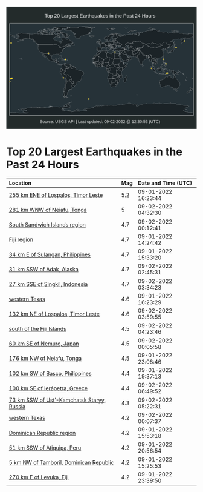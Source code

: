 ![Map](./map.png)

# Top 20 Largest Earthquakes in the Past 24 Hours

| Location | Mag | Date and Time (UTC) |
|:---|:---|:---|
| [255 km ENE of Lospalos, Timor Leste](https://earthquake.usgs.gov/earthquakes/eventpage/us7000i4d5) | 5.2 | 09-01-2022 16:23:44 |
| [281 km WNW of Neiafu, Tonga](https://earthquake.usgs.gov/earthquakes/eventpage/us7000i4jj) | 5 | 09-02-2022 04:32:30 |
| [South Sandwich Islands region](https://earthquake.usgs.gov/earthquakes/eventpage/us7000i4ib) | 4.7 | 09-02-2022 00:12:41 |
| [Fiji region](https://earthquake.usgs.gov/earthquakes/eventpage/us7000i4bb) | 4.7 | 09-01-2022 14:24:42 |
| [34 km E of Sulangan, Philippines](https://earthquake.usgs.gov/earthquakes/eventpage/us7000i4bt) | 4.7 | 09-01-2022 15:33:20 |
| [31 km SSW of Adak, Alaska](https://earthquake.usgs.gov/earthquakes/eventpage/us7000i4iz) | 4.7 | 09-02-2022 02:45:31 |
| [27 km SSE of Singkil, Indonesia](https://earthquake.usgs.gov/earthquakes/eventpage/us7000i4j9) | 4.7 | 09-02-2022 03:34:23 |
| [western Texas](https://earthquake.usgs.gov/earthquakes/eventpage/tx2022rdfr) | 4.6 | 09-01-2022 16:23:29 |
| [132 km NE of Lospalos, Timor Leste](https://earthquake.usgs.gov/earthquakes/eventpage/us7000i4jc) | 4.6 | 09-02-2022 03:59:55 |
| [south of the Fiji Islands](https://earthquake.usgs.gov/earthquakes/eventpage/us7000i4jg) | 4.5 | 09-02-2022 04:23:46 |
| [60 km SE of Nemuro, Japan](https://earthquake.usgs.gov/earthquakes/eventpage/us7000i4ia) | 4.5 | 09-02-2022 00:05:58 |
| [176 km NW of Neiafu, Tonga](https://earthquake.usgs.gov/earthquakes/eventpage/us7000i4hs) | 4.5 | 09-01-2022 23:08:46 |
| [102 km SW of Basco, Philippines](https://earthquake.usgs.gov/earthquakes/eventpage/us7000i4f1) | 4.4 | 09-01-2022 19:37:13 |
| [100 km SE of Ierápetra, Greece](https://earthquake.usgs.gov/earthquakes/eventpage/us7000i4kd) | 4.4 | 09-02-2022 06:49:52 |
| [73 km SSW of Ust’-Kamchatsk Staryy, Russia](https://earthquake.usgs.gov/earthquakes/eventpage/us7000i4jy) | 4.3 | 09-02-2022 05:22:31 |
| [western Texas](https://earthquake.usgs.gov/earthquakes/eventpage/tx2022rduz) | 4.2 | 09-02-2022 00:07:37 |
| [Dominican Republic region](https://earthquake.usgs.gov/earthquakes/eventpage/us7000i4cp) | 4.2 | 09-01-2022 15:53:18 |
| [51 km SSW of Atiquipa, Peru](https://earthquake.usgs.gov/earthquakes/eventpage/us7000i4fy) | 4.2 | 09-01-2022 20:56:54 |
| [5 km NW of Tamboril, Dominican Republic](https://earthquake.usgs.gov/earthquakes/eventpage/us7000i4bn) | 4.2 | 09-01-2022 15:25:53 |
| [270 km E of Levuka, Fiji](https://earthquake.usgs.gov/earthquakes/eventpage/us7000i4i3) | 4.2 | 09-01-2022 23:39:50 |
